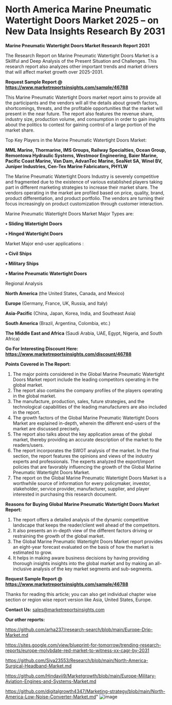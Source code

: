 # North America Marine Pneumatic Watertight Doors Market 2025 – on New Data Insights Research By 2031

<strong>Marine Pneumatic Watertight Doors Market Research Report 2031</strong>

The Research Report on Marine Pneumatic Watertight Doors Market is a Skillful and Deep Analysis of the Present Situation and Challenges. This research report also analyzes other important trends and market drivers that will affect market growth over 2025-2031.

<strong>Request Sample Report @ <a href=https://www.marketreportsinsights.com/sample/46788>https://www.marketreportsinsights.com/sample/46788</a></strong>

This Marine Pneumatic Watertight Doors market report aims to provide all the participants and the vendors will all the details about growth factors, shortcomings, threats, and the profitable opportunities that the market will present in the near future. The report also features the revenue share, industry size, production volume, and consumption in order to gain insights about the politics to contest for gaining control of a large portion of the market share.

Top Key Players in the Marine Pneumatic Watertight Doors Market:

<strong>MML Marine, Thormarine, IMS Groups, Railway Specialties, Ocean Group, Remontowa Hydraulic Systems, Westmoor Engineering, Baier Marine, Pacific Coast Marine, Van Dam, AdvanTec Marine, SeaNet SA, Winel BV, Juniper Industries, Cen-Tex Marine Fabricators, PHYLW</strong>

The Marine Pneumatic Watertight Doors Industry is severely competitive and fragmented due to the existence of various established players taking part in different marketing strategies to increase their market share. The vendors operating in the market are profiled based on price, quality, brand, product differentiation, and product portfolio. The vendors are turning their focus increasingly on product customization through customer interaction.

Marine Pneumatic Watertight Doors Market Major Types are:

<strong>•  Sliding Watertight Doors

•  Hinged Watertight Doors</strong>

Market Major end-user applications :

<strong>•  Civil Ships

•  Military Ships

•  Marine Pneumatic Watertight Doors</strong>

Regional Analysis

</u><strong><b>North America</b></strong> (the United States, Canada, and Mexico)

<strong><b>Europe </b></strong>(Germany, France, UK, Russia, and Italy)

<strong><b>Asia-Pacific</b></strong> (China, Japan, Korea, India, and Southeast Asia)

<strong><b>South America</b></strong> (Brazil, Argentina, Colombia, etc.)

<strong><b>The Middle East and Africa</b></strong> (Saudi Arabia, UAE, Egypt, Nigeria, and South Africa)

<strong>Go For Interesting Discount Here: <a href=https://www.marketreportsinsights.com/discount/46788>https://www.marketreportsinsights.com/discount/46788</a></strong>

<strong>Points Covered in The Report:</strong>
<ol>
  <li>The major points considered in the Global Marine Pneumatic Watertight Doors Market report include the leading competitors operating in the global market.</li>
  <li>The report also contains the company profiles of the players operating in the global market.</li>
  <li>The manufacture, production, sales, future strategies, and the technological capabilities of the leading manufacturers are also included in the report.</li>
  <li>The growth factors of the Global Marine Pneumatic Watertight Doors Market are explained in-depth, wherein the different end-users of the market are discussed precisely.</li>
  <li>The report also talks about the key application areas of the global market, thereby providing an accurate description of the market to the readers/users.</li>
  <li>The report incorporates the SWOT analysis of the market. In the final section, the report features the opinions and views of the industry experts and professionals. The experts analyzed the export/import policies that are favorably influencing the growth of the Global Marine Pneumatic Watertight Doors Market.</li>
  <li>The report on the Global Marine Pneumatic Watertight Doors Market is a worthwhile source of information for every policymaker, investor, stakeholder, service provider, manufacturer, supplier, and player interested in purchasing this research document.</li>
</ol>
<strong>Reasons for Buying Global Marine Pneumatic Watertight Doors Market Report:</strong>

<ol>
  <li>The report offers a detailed analysis of the dynamic competitive landscape that keeps the reader/client well ahead of the competitors.</li>
  <li>It also presents an in-depth view of the different factors driving or restraining the growth of the global market.</li>
  <li>The Global Marine Pneumatic Watertight Doors Market report provides an eight-year forecast evaluated on the basis of how the market is estimated to grow.</li>
  <li>It helps in making aware business decisions by having providing thorough insights insights into the global market and by making an all-inclusive analysis of the key market segments and sub-segments.</li>
</ol>
<strong>Request Sample Report @ <a href=https://www.marketreportsinsights.com/sample/46788>https://www.marketreportsinsights.com/sample/46788</a></strong>


Thanks for reading this article; you can also get individual chapter wise section or region wise report version like Asia, United States, Europe.

<strong>Contact Us:</strong>
sales@marketreportsinsights.com

<strong>Our other reports:</strong>

<a href=https://github.com/arha237/research-search/blob/main/Europe-Drip-Market.md>https://github.com/arha237/research-search/blob/main/Europe-Drip-Market.md</a>

<a href=https://sites.google.com/view/blueprint-for-tomorrow/trending-research-reports/europe-molybdate-red-market-to-witness-xx-cagr-by-2031>https://sites.google.com/view/blueprint-for-tomorrow/trending-research-reports/europe-molybdate-red-market-to-witness-xx-cagr-by-2031</a>

<a href=https://github.com/Siya23553/Research/blob/main/North-America-Surgical-Headband-Market.md>https://github.com/Siya23553/Research/blob/main/North-America-Surgical-Headband-Market.md</a>

<a href=https://github.com/Hindavii9/Marketgrowth/blob/main/Europe-Military-Aviation-Engines-and-Systems-Market.md>https://github.com/Hindavii9/Marketgrowth/blob/main/Europe-Military-Aviation-Engines-and-Systems-Market.md</a>

<a href=https://github.com/digitalgrowth4347/Marketing-strategy/blob/main/North-America-Low-Noise-Converter-Market.md>https://github.com/digitalgrowth4347/Marketing-strategy/blob/main/North-America-Low-Noise-Converter-Market.md</a>"
![image](https://github.com/user-attachments/assets/bfcdaff5-f7d8-4e1e-a397-2824307efd30)
